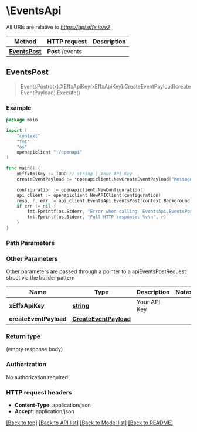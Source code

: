 # \EventsApi

All URIs are relative to *https://api.effx.io/v2*

Method | HTTP request | Description
------------- | ------------- | -------------
[**EventsPost**](EventsApi.md#EventsPost) | **Post** /events | 



## EventsPost

> EventsPost(ctx).XEffxApiKey(xEffxApiKey).CreateEventPayload(createEventPayload).Execute()





### Example

```go
package main

import (
    "context"
    "fmt"
    "os"
    openapiclient "./openapi"
)

func main() {
    xEffxApiKey := TODO // string | Your API Key
    createEventPayload := *openapiclient.NewCreateEventPayload("Message_example", "Title_example") // CreateEventPayload | 

    configuration := openapiclient.NewConfiguration()
    api_client := openapiclient.NewAPIClient(configuration)
    resp, r, err := api_client.EventsApi.EventsPost(context.Background()).XEffxApiKey(xEffxApiKey).CreateEventPayload(createEventPayload).Execute()
    if err != nil {
        fmt.Fprintf(os.Stderr, "Error when calling `EventsApi.EventsPost``: %v\n", err)
        fmt.Fprintf(os.Stderr, "Full HTTP response: %v\n", r)
    }
}
```

### Path Parameters



### Other Parameters

Other parameters are passed through a pointer to a apiEventsPostRequest struct via the builder pattern


Name | Type | Description  | Notes
------------- | ------------- | ------------- | -------------
 **xEffxApiKey** | [**string**](string.md) | Your API Key | 
 **createEventPayload** | [**CreateEventPayload**](CreateEventPayload.md) |  | 

### Return type

 (empty response body)

### Authorization

No authorization required

### HTTP request headers

- **Content-Type**: application/json
- **Accept**: application/json

[[Back to top]](#) [[Back to API list]](../README.md#documentation-for-api-endpoints)
[[Back to Model list]](../README.md#documentation-for-models)
[[Back to README]](../README.md)

